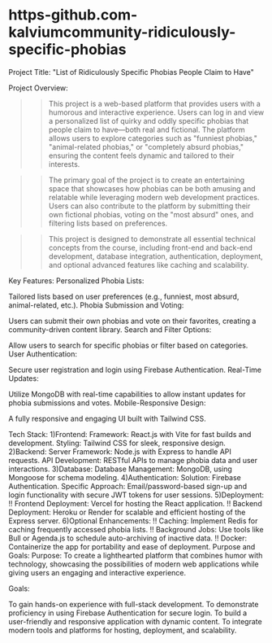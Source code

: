 # https-github.com-kalviumcommunity-ridiculously-specific-phobias
Project Title: "List of Ridiculously Specific Phobias People Claim to Have"

Project Overview:
>>This project is a web-based platform that provides users with a humorous and interactive experience. Users can log in and view a personalized list of quirky and oddly specific phobias that people claim to have—both real and fictional. The platform allows users to explore categories such as "funniest phobias," "animal-related phobias," or "completely absurd phobias," ensuring the content feels dynamic and tailored to their interests.

>>The primary goal of the project is to create an entertaining space that showcases how phobias can be both amusing and relatable while leveraging modern web development practices. Users can also contribute to the platform by submitting their own fictional phobias, voting on the "most absurd" ones, and filtering lists based on preferences.

>>This project is designed to demonstrate all essential technical concepts from the course, including front-end and back-end development, database integration, authentication, deployment, and optional advanced features like caching and scalability.

Key Features:
Personalized Phobia Lists:

Tailored lists based on user preferences (e.g., funniest, most absurd, animal-related, etc.).
Phobia Submission and Voting:

Users can submit their own phobias and vote on their favorites, creating a community-driven content library.
Search and Filter Options:

Allow users to search for specific phobias or filter based on categories.
User Authentication:

Secure user registration and login using Firebase Authentication.
Real-Time Updates:

Utilize MongoDB with real-time capabilities to allow instant updates for phobia submissions and votes.
Mobile-Responsive Design:

A fully responsive and engaging UI built with Tailwind CSS.

Tech Stack:
1)Frontend:
    Framework: React.js with Vite for fast builds and development.
    Styling: Tailwind CSS for sleek, responsive design.
2)Backend:
    Server Framework: Node.js with Express to handle API requests.
    API Development: RESTful APIs to manage phobia data and user interactions.
3)Database:
    Database Management: MongoDB, using Mongoose for schema modeling.
4)Authentication:
    Solution: Firebase Authentication.
    Specific Approach: Email/password-based sign-up and login functionality with secure JWT tokens for user sessions.
5)Deployment:
!! Frontend Deployment: Vercel for hosting the React application.
!! Backend Deployment: Heroku or Render for scalable and efficient hosting of the Express server.
6)Optional Enhancements:
!! Caching: Implement Redis for caching frequently accessed phobia lists.
!! Background Jobs: Use tools like Bull or Agenda.js to schedule auto-archiving of inactive data.
!! Docker: Containerize the app for portability and ease of deployment.
Purpose and Goals:
Purpose:
To create a lighthearted platform that combines humor with technology, showcasing the possibilities of modern web applications while giving users an engaging and interactive experience.

Goals:

To gain hands-on experience with full-stack development.
To demonstrate proficiency in using Firebase Authentication for secure login.
To build a user-friendly and responsive application with dynamic content.
To integrate modern tools and platforms for hosting, deployment, and scalability.
